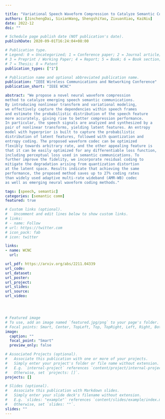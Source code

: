 ```yaml
---

title: "Variational Speech Waveform Compression to Catalyze Semantic Communications"
authors: [JinchengDai, SixianWang, ShengshiYao, ZixuanXiao, KaiNiu]
date: 2022-12
doi: ""

# Schedule page publish date (NOT publication's date).
publishDate: 2020-09-01T16:24:04+08:00

# Publication type.
# Legend: 0 = Uncategorized; 1 = Conference paper; 2 = Journal article;
# 3 = Preprint / Working Paper; 4 = Report; 5 = Book; 6 = Book section;
# 7 = Thesis; 8 = Patent
publication_types: ["1"]

# Publication name and optional abbreviated publication name.
publication: "IEEE Wireless Communications and Networking Conference"
publication_short: "IEEE WCNC"

abstract: "We propose a novel neural waveform compression
method to catalyze emerging speech semantic communications.
By introducing nonlinear transform and variational modeling,
we effectively capture the dependencies within speech frames
and estimate the probabilistic distribution of the speech feature
more accurately, giving rise to better compression performance.
In particular, the speech signals are analyzed and synthesized by a
pair of nonlinear transforms, yielding latent features. An entropy
model with hyperprior is built to capture the probabilistic
distribution of latent features, followed with quantization and
entropy coding. The proposed waveform codec can be optimized
flexibly towards arbitrary rate, and the other appealing feature is
that it can be easily optimized for any differentiable loss function,
including perceptual loss used in semantic communications. To
further improve the fidelity, we incorporate residual coding to
mitigate the degradation arising from quantization distortion
at the latent space. Results indicate that achieving the same
performance, the proposed method saves up to 27% coding rates
than widely used adaptive multi-rate wideband (AMR-WB) codec
as well as emerging neural waveform coding methods."

tags: [speech, semantic]
categories: [semantic comm]
featured: true

# Custom links (optional).
#   Uncomment and edit lines below to show custom links.
# links:
# - name: Follow
# url: https://twitter.com
# icon_pack: fab
# icon: twitter

links:
- name: WCNC
  url: 

url_pdf: https://arxiv.org/abs/2211.04339
url_code: 
url_dataset:
url_poster:
url_project: 
url_slides:
url_source: 
url_video:




# Featured image
# To use, add an image named `featured.jpg/png` to your page's folder. 
# Focal points: Smart, Center, TopLeft, Top, TopRight, Left, Right, BottomLeft, Bottom, BottomRight.
image:
  caption: ""
  focal_point: "Smart"
  preview_only: false

# Associated Projects (optional).
#   Associate this publication with one or more of your projects.
#   Simply enter your project's folder or file name without extension.
#   E.g. `internal-project` references `content/project/internal-project/index.md`.
#   Otherwise, set `projects: []`.
projects: []

# Slides (optional).
#   Associate this publication with Markdown slides.
#   Simply enter your slide deck's filename without extension.
#   E.g. `slides: "example"` references `content/slides/example/index.md`.
#   Otherwise, set `slides: ""`.
slides: ""
---
```

